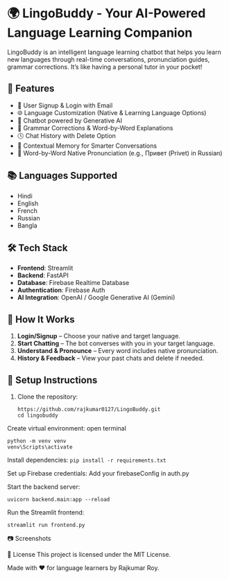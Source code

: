 # 🌍 LingoBuddy - Your AI-Powered Language Learning Companion

LingoBuddy is an intelligent language learning chatbot that helps you learn new languages through real-time conversations, pronunciation guides, grammar corrections. It’s like having a personal tutor in your pocket!

## 🚀 Features

- 🔐 User Signup & Login with Email
- 🌐 Language Customization (Native & Learning Language Options)
- 🤖 Chatbot powered by Generative AI
- 📝 Grammar Corrections & Word-by-Word Explanations
- 🕓 Chat History with Delete Option
- 🔁 Contextual Memory for Smarter Conversations
- 💬 Word-by-Word Native Pronunciation (e.g., Привет (Privet) in Russian)

## 📚 Languages Supported

- Hindi  
- English  
- French  
- Russian  
- Bangla

## 🛠️ Tech Stack

- **Frontend**: Streamlit
- **Backend**: FastAPI
- **Database**: Firebase Realtime Database
- **Authentication**: Firebase Auth
- **AI Integration**: OpenAI / Google Generative AI (Gemini)

## 🧠 How It Works

1. **Login/Signup** – Choose your native and target language.
2. **Start Chatting** – The bot converses with you in your target language.
3. **Understand & Pronounce** – Every word includes native pronunciation.
5. **History & Feedback** – View your past chats and delete if needed.

## 🔧 Setup Instructions

1. Clone the repository:
   ```
   https://github.com/rajkumar0127/LingoBuddy.git
   cd lingobuddy

Create virtual environment:
open terminal
```
python -m venv venv
venv\Scripts\activate
```

Install dependencies:
```pip install -r requirements.txt```

Set up Firebase credentials:
Add your firebaseConfig in auth.py

Start the backend server:
```
uvicorn backend.main:app --reload
```
Run the Streamlit frontend:
```
streamlit run frontend.py
```
📷 Screenshots


📄 License
This project is licensed under the MIT License.

Made with ❤️ for language learners by Rajkumar Roy.
